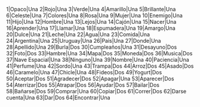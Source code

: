 1|Opaco|Una
2|Rojo|Una
3|Verde|Una
4|Amarillo|Una
5|Brillante|Una
6|Celeste|Una
7|Colores|Una
8|Rosa|Una
9|Mujer|Una
10|Enemigo|Una
11|Hijo|Una
12|Hombre|Una
13|Lejos|Una
14|Cajón|Una
15|Nacer|Una
16|Aprender|Una
17|Llamar|Una
18|Espumadera|Una
19|Amargo|Una
20|Dulce|Una
21|Leche|Una
22|Agua|Una
23|Comida|Una
24|Argentina|Una
25|Uruguay|Una
26|Pais|Una
27|Donde|Una
28|Apellido|Una
29|Burla|Dos
30|Cumpleaños|Una
31|Desayuno|Dos
32|Foto|Dos
33|Hambre|Una
34|Mapa|Dos
35|Moneda|Dos
36|Musica|Dos
37|Nave Espacial|Una
38|Ninguno|Una
39|Nombre|Una
40|Paciencia|Una
41|Perfume|Una
42|Sordo|Una
43|Trampa|Dos
44|Arroz|Dos
45|Asado|Dos
46|Caramelo|Una
47|Chicle|Una
48|Fideos|Dos
49|Yogurt|Dos
50|Aceptar|Dos
51|Agradecer|Dos
52|Apagar|Una
53|Aparecer|Dos
54|Aterrizar|Dos
55|Atrapar|Dos
56|Ayudar|Dos
57|Bailar|Dos
58|Bañarse|Dos
59|Comprar|Una
60|Copiar|Dos
61|Correr|Dos
62|Darse cuenta|Una
63|Dar|Dos
64|Encontrar|Una

